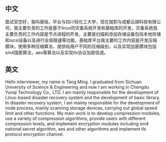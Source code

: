 ## 中文

面试官您好，我叫唐铭，毕业与四川轻化工大学，现在就职与成都云祺科技有限公司，我主要负责的工作是基于linux的灾备系统开发和基础库的开发，灾备系统我主要负责的工作内容是节点进程的开发，主要是扫描和添加存储设备包括本地存储和iscsi设备以及进行全局限速等功能，基础库平台我主要的工作内容是开发压缩模块，使用多种压缩算法，提供给用户不同的压缩级别，以及实现加密模块包括sm4国密算法，aes等算法以及实现tls协议加密信道。

## 英文

Hello interviewer, my name is Tang Ming. I graduated from Sichuan University of Science & Engineering and now I am working in Chengdu Yunqi Technology Co., LTD. I am mainly responsible for the development of Linux-based disaster recovery system and the development of basic library. In disaster recovery system, I am mainly responsible for the development of node process, mainly scanning storage devices, carrying out global speed limit and other functions. My main work is to develop compression modules, use a variety of compression algorithms, provide users with different compression levels, and implement encryption modules including sm4 national secret algorithm, aes and other algorithms and implement tls protocol encryption channel.